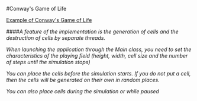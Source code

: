 #Conway's Game of Life

[Example of Conway's Game of Life](https://en.wikipedia.org/wiki/Conway%27s_Game_of_Life)  

####*A feature of the implementation is the generation of cells and the destruction of cells by separate threads.*

*When launching the application through the Main class, you need to set the characteristics of the playing field 
(height, width, cell size and the number of steps until the simulation stops)*

*You can place the cells before the simulation starts. If you do not put a cell,
then the cells will be generated on their own in random places.*

*You can also place cells during the simulation or while paused*
